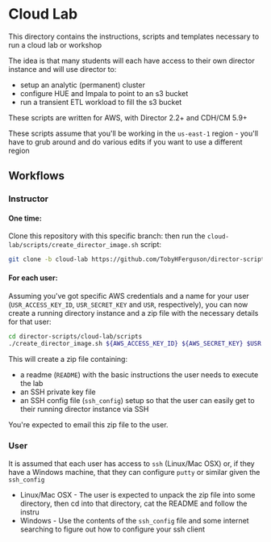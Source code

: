 # Cloud Lab

This directory contains the instructions, scripts and templates necessary to run a cloud lab or workshop

The idea is that many students will each have access to their own director instance and will use director to:
* setup an analytic (permanent) cluster
* configure HUE and Impala to point to an s3 bucket
* run a transient ETL workload to fill the s3 bucket

These scripts are written for AWS, with Director 2.2+ and CDH/CM 5.9+

These scripts assume that you'll be working in the `us-east-1` region - you'll have to grub around and do various edits if you want to use a different region


## Workflows
### Instructor
#### One time:
Clone this repository with this specific branch: then run the `cloud-lab/scripts/create_director_image.sh` script:
```sh
git clone -b cloud-lab https://github.com/TobyHFerguson/director-scripts
```

#### For each user:
Assuming you've got specific AWS credentials and a name for your user (`USR_ACCESS_KEY_ID`, `USR_SECRET_KEY` and `USR`, respectively), you can now create a running directory instance and a zip file with the necessary details for that user:
```sh
cd director-scripts/cloud-lab/scripts
./create_director_image.sh ${AWS_ACCESS_KEY_ID} ${AWS_SECRET_KEY} $USR
```
This will create a zip file containing:
* a readme (`README`) with the basic instructions the user needs to execute the lab
* an SSH private key file
* an SSH config file (`ssh_config`) setup so that the user can easily get to their running director instance via SSH

You're expected to email this zip file to the user.

### User
It is assumed that each user has access to `ssh` (Linux/Mac OSX) or, if they have a Windows machine,  that they can configure `putty` or similar given the `ssh_config`

* Linux/Mac OSX - The user is expected to unpack the zip file into some directory, then cd into that directory, cat the README and follow the instru
* Windows - Use the contents of the `ssh_config` file and some internet searching to figure out how to configure your ssh client





